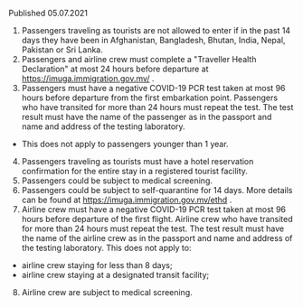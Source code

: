 Published 05.07.2021
1. Passengers traveling as tourists are not allowed to enter if in the past 14 days they have been in Afghanistan, Bangladesh, Bhutan, India, Nepal, Pakistan or Sri Lanka.
2. Passengers and airline crew must complete a "Traveller Health Declaration" at most 24 hours before departure at <a href="https://imuga.immigration.gov.mv/">https://imuga.immigration.gov.mv/</a> .
3. Passengers must have a negative COVID-19 PCR test taken at most 96 hours before departure from the first embarkation point. Passengers who have transited for more than 24 hours must repeat the test. The test result must have the name of the passenger as in the passport and name and address of the testing laboratory.
- This does not apply to passengers younger than 1 year.
4. Passengers traveling as tourists must have a hotel reservation confirmation for the entire stay in a registered tourist facility.
5. Passengers could be subject to medical screening.
6. Passengers could be subject to self-quarantine for 14 days. More details can be found at <a href="https://imuga.immigration.gov.mv/ethd">https://imuga.immigration.gov.mv/ethd</a> .
7. Airline crew must have a negative COVID-19 PCR test taken at most 96 hours before departure of the first flight. Airline crew who have transited for more than 24 hours must repeat the test. The test result must have the name of the airline crew as in the passport and name and address of the testing laboratory.
This does not apply to:
- airline crew staying for less than 8 days;
- airline crew staying at a designated transit facility;
8. Airline crew are subject to medical screening.

